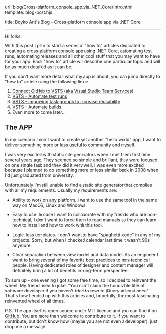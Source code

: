 url:                blog/Cross-platform_console_app_via_NET_Core/Intro.html  
template:           blog-post.hjs

title:              Boyko Ant's Blog - Cross-platform console app via .NET Core

---

Hi folks!

With this post I plan to start a series of "how to" articles dedicated to creating a cross-platform console app using .NET Core, automating test runs, automating releases and all other cool stuff that you may want to have for your app. Each "how to" article will describe one particular topic and will be as much detailed as it can be.

If you don't want more detail what my app is about, you can jump directly to "how to" article using the following links:

1. [Connect GitHub to VSTS (aka Visual Studio Team Services)]()
1. [VSTS - Automate test runs]()
1. [VSTS - Improving task groups to increase reusability]()
1. [VSTS - Automate builds]()
1. Even more to come later...


## The APP
In my scenario I don't want to create yet another "hello world" app, I want to deliver something more or less useful to community and myself.

I was very excited with static site generators when I met them first time several years ago. They seemed so simple and brilliant, they were focused on one single task and they did it very well. I was even more excited because I planned to do something more or less similar back in 2008 when I'd just graduated from university.

Unfortunately I'm still unable to find a static site generator that complies with all my requirements. Usually my requirements are:

- Ability to work on any platform. I want to use the same tool in the same way on MacOS, Linux and Windows.

- Easy to use. In case I want to collaborate with my friends who are non-technical, I don't want to force them to read manuals so they can learn how to install and how to work with this tool.

- Logic-less templates. I don't want to have "spaghetti-code" in any of my projects. Sorry, but when I checked calendar last time it wasn't 90s anymore.

- Clear separation between view model and data model. As an engineer I want to bring several of my favorite best practices to non-technical people. Having dedicated roles of designer and content manager will definitely bring a lot of benefits in long-term perspective.

To sum up - one evening I got some free time, so I decided to reinvent the wheel. My friend used to joke: "You can't claim the honorable title of software developer if you haven't tried to rewrite jQuery at least once". That's how I ended up with this articles and, hopefully, the most fascinating reinvented wheel of all times.

P.S. The app itself is open source under MIT license and you can find it on <a href="https://github.com/solidify-project/engine" target="_blank">GitHub</a>. You are more than welcome to contribute to it. If you want to contribute, but don't know how (maybe you are not even a developer), just drop me a message.